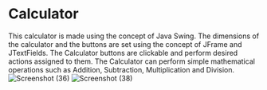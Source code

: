 # Calculator
This calculator is made using the concept of Java Swing. The dimensions of the calculator and the buttons are set using the concept of JFrame and JTextFields.
The Calculator buttons are clickable and perform desired actions assigned to them. The Calculator can perform simple mathematical operations such as Addition, Subtraction, Multiplication and Division.
![Screenshot (36)](https://github.com/AbhijeetR04/Calculator/assets/119820879/f554beef-f280-42c1-a628-ba7367434be4)
![Screenshot (38)](https://github.com/AbhijeetR04/Calculator/assets/119820879/0d409901-ffe0-4526-8361-118ada124972)

